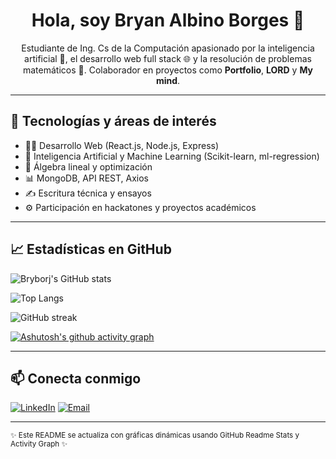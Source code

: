 <h1 align="center">Hola, soy Bryan Albino Borges 👋</h1>

<p align="center">
  Estudiante de Ing. Cs de la Computación apasionado por la inteligencia artificial 🤖, el desarrollo web full stack 🌐 y la resolución de problemas matemáticos 📐. 
  Colaborador en proyectos como <strong>Portfolio</strong>, <strong>LORD</strong> y <strong>My mind</strong>.
</p>

---

## 🚀 Tecnologías y áreas de interés

- 👨‍💻 Desarrollo Web (React.js, Node.js, Express)
- 🧠 Inteligencia Artificial y Machine Learning (Scikit-learn, ml-regression)
- 🧮 Álgebra lineal y optimización
- 📊 MongoDB, API REST, Axios
- ✍️ Escritura técnica y ensayos
- ⚙️ Participación en hackatones y proyectos académicos

---

## 📈 Estadísticas en GitHub

<!-- Gráfica de estadísticas -->
![Bryborj's GitHub stats](https://github-readme-stats.vercel.app/api?username=Bryborj&show_icons=true&theme=radical)

<!-- Lenguajes más usados -->
![Top Langs](https://github-readme-stats.vercel.app/api/top-langs/?username=Bryborj&layout=compact&theme=radical)

<!-- Actividad diaria -->
![GitHub streak](https://streak-stats.demolab.com?user=Bryborj&theme=radical&hide_border=true)

<!-- Contribuciones mensuales -->
[![Ashutosh's github activity graph](https://github-readme-activity-graph.vercel.app/graph?username=Bryborj&bg_color=000000&color=ffffff&line=ffffff&point=001eff&area=true&hide_border=true)](https://github.com/ashutosh00710/github-readme-activity-graph)

---

## 📫 Conecta conmigo

[![LinkedIn](https://img.shields.io/badge/LinkedIn-blue?style=flat&logo=linkedin&labelColor=blue)](https://www.linkedin.com/in/bryborj)
[![Email](https://img.shields.io/badge/Email-contacto@bryborj.com-blue)](mailto:contacto@bryborj.com)

---

<sup>✨ Este README se actualiza con gráficas dinámicas usando GitHub Readme Stats y Activity Graph ✨</sup>
